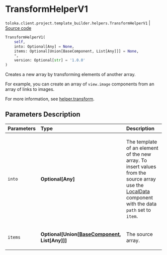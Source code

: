 # TransformHelperV1
`toloka.client.project.template_builder.helpers.TransformHelperV1` | [Source code](https://github.com/Toloka/toloka-kit/blob/v1.2.0/src/client/project/template_builder/helpers.py#L210)

```python
TransformHelperV1(
    self,
    into: Optional[Any] = None,
    items: Optional[Union[BaseComponent, List[Any]]] = None,
    *,
    version: Optional[str] = '1.0.0'
)
```

Creates a new array by transforming elements of another array.


For example, you can create an array of `view.image` components from an array of links to images.

For more information, see [helper.transform](https://toloka.ai/docs/template-builder/reference/helper.transform).

## Parameters Description

| Parameters | Type | Description |
| :----------| :----| :-----------|
`into`|**Optional\[Any\]**|<p>The template of an element of the new array. To insert values from the source array use the [LocalData](toloka.client.project.template_builder.data.LocalData.md) component with the data `path` set to `item`.</p>
`items`|**Optional\[Union\[[BaseComponent](toloka.client.project.template_builder.base.BaseComponent.md), List\[Any\]\]\]**|<p>The source array.</p>
